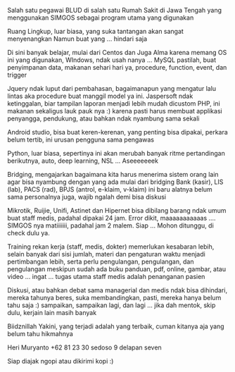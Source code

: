 Salah satu pegawai BLUD di salah satu Rumah Sakit di Jawa Tengah
yang menggunakan SIMGOS sebagai program utama yang digunakan

Ruang Lingkup, luar biasa, yang suka tantangan akan sangat menyenangkan
Namun buat yang ... hindari saja

Di sini banyak belajar, mulai dari
Centos dan Juga Alma karena memang OS ini yang digunakan, WIndows, ndak usah nanya ...
MySQL pastilah, buat penyimpanan data, makanan sehari hari ya, procedure, function, event, dan trigger

Jquery ndak luput dari pembahasan, bagaimanapun yang mengatur lalu lintas aka procedure buat manggil model ya ini.
Jaspersoft ndak ketinggalan, biar tampilan laporan menjadi lebih mudah dicustom
PHP, ini makanan sekaligus lauk pauk nya :) karena pasti harus membuat applikasi penyangga, pendukung, atau bahkan ndak nyambung sama sekali

Android studio, bisa buat keren-kerenan, yang penting bisa dipakai, perkara belum tertib, ini urusan pengguna sama pengawas

Python, luar biasa, sepertinya ini akan merubah banyak ritme pertandingan berikutnya, auto, deep learning, NSL ... Aseeeeeeek 

Bridging, mengajarkan bagaimana kita harus menerima sistem orang lain agar bisa nyambung dengan yang ada
mulai dari bridging Bank (kasir), LIS (lab), PACS (rad), BPJS (antrol, e-klaim, v-klaim) ini baru alatnya
belum sama personalnya juga, wajib ngalah demi bisa diskusi

Mikrotik, Ruijie, Unifi, Astinet dan Hipernet bisa dibilang barang ndak umum buat staff medis, padahal dipakai 24 jam. 
Error dikit, maaaaaaaaaaas .... SIMGOS nya matiiiiiii, padahal jam 2 malem. Siap ... Mohon ditunggu, di check dulu ya.

Training rekan kerja (staff, medis, dokter) memerlukan kesabaran lebih, selain banyak dari sisi jumlah, 
materi dan pengaturan waktu menjadi pertimbangan lebih, serta perlu pengulangan, pengulangan, dan pengulangan
meskipun sudah ada buku panduan, pdf, online, gambar, atau video ... ingat ... tugas utama staff medis adalah penanganan pasien

Diskusi, atau bahkan debat sama managerial dan medis ndak bisa dihindari, mereka tahunya beres, 
suka membandingkan, pasti, mereka hanya belum tahu saja :) sampaikan, sampaikan lagi, dan lagi ... jika dah mentok, skip dulu, kerjain lain masih banyak

Biidznillah
Yakini, yang terjadi adalah yang terbaik, cuman kitanya aja yang belum tahu hikmahnya

Heri Muryanto
+62 81 23 30 sedoso 9 delapan seven

Siap diajak ngopi atau dikirimi kopi :)

<!---
heri-muryanto/heri-muryanto is a ✨ special ✨ repository because its `README.md` (this file) appears on your GitHub profile.
You can click the Preview link to take a look at your changes.
--->
